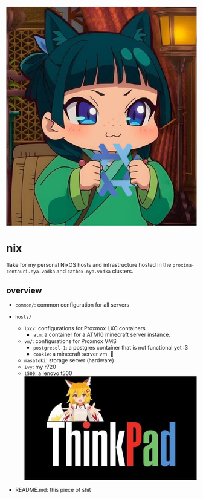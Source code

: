 ![img](assets/img.png)

# nix

flake for my personal NixOS hosts and infrastructure hosted in the `proxima-centauri.nya.vodka` and `catbox.nya.vodka` clusters.

## overview 

- `common/`: common configuration for all servers
- `hosts/`
    - `lxc/`: configurations for Proxmox LXC containers
        - `atm`: a container for a ATM10 minecraft server instance.
    - `vm/`: configurations for Proxmox VMS
        - `postgresql-1`: a postgres container that is not functional yet :3
        - `cookie`: a minecraft server vm. 🍪
    - `masatoki`: storage server (hardware)
    - `ivy`: my r720 
    - `t500`: a lenovo t500 <br>![img](assets/thinkpad.jpg)

- README.md: this piece of shit

